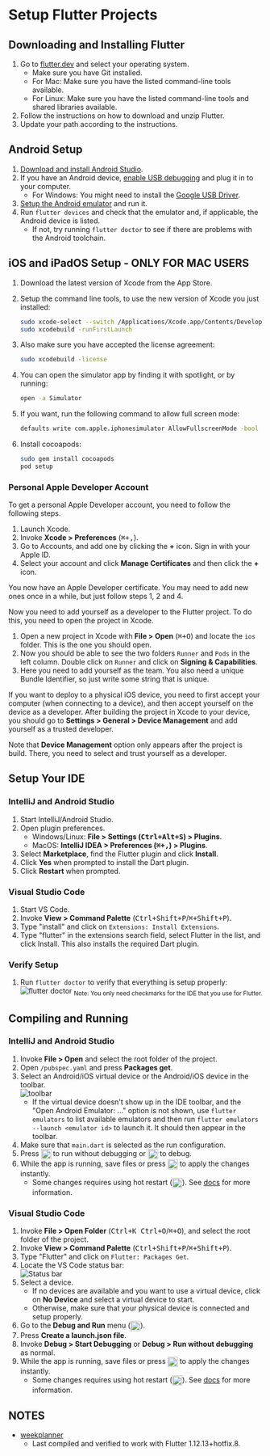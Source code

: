 # Setup Flutter Projects

## Downloading and Installing Flutter

1. Go to [flutter.dev](https://flutter.dev/docs/get-started/install) and select
   your operating system.
    - Make sure you have Git installed.
    - For Mac: Make sure you have the listed command-line tools available.
    - For Linux: Make sure you have the listed command-line tools and shared libraries
     available.
1. Follow the instructions on how to download and unzip Flutter.
1. Update your path according to the instructions.

## Android Setup

1. [Download and install Android Studio](https://developer.android.com/studio).
1. If you have an Android device, [enable USB debugging](https://developer.android.com/studio/debug/dev-options)
   and plug it in to your computer.
    - For Windows: You might need to install the [Google USB Driver](https://developer.android.com/studio/run/win-usb).
1. [Setup the Android emulator](https://flutter.dev/docs/get-started/install/windows#install-android-studio)
   and run it.
1. Run `flutter devices` and check that the emulator and, if applicable, the Android
   device is listed.
    - If not, try running `flutter doctor` to see if there are problems with the
      Android toolchain.

## iOS and iPadOS Setup - ONLY FOR MAC USERS

1. Download the latest version of Xcode from the App Store.
1. Setup the command line tools, to use the new version of Xcode you just installed:

    ```bash
    sudo xcode-select --switch /Applications/Xcode.app/Contents/Developer
    sudo xcodebuild -runFirstLaunch
    ```

1. Also make sure you have accepted the license agreement:

    ```bash
    sudo xcodebuild -license
    ```

1. You can open the simulator app by finding it with spotlight, or by running:

    ```bash
    open -a Simulator
    ```

1. If you want, run the following command to allow full screen mode:

    ```bash
    defaults write com.apple.iphonesimulator AllowFullscreenMode -bool YES
    ```

1. Install cocoapods:

    ```bash
    sudo gem install cocoapods
    pod setup
    ```

### Personal Apple Developer Account

To get a personal Apple Developer account, you need to follow the following steps.

1. Launch Xcode.
1. Invoke __Xcode > Preferences__ (<kbd>⌘+,</kbd>).
1. Go to Accounts, and add one by clicking the __+__ icon. Sign in with your Apple
   ID.
1. Select your account and click __Manage Certificates__ and then click
   the __+__ icon.

You now have an Apple Developer certificate. You may need to add new ones once in
a while, but just follow steps 1, 2 and 4.

Now you need to add yourself as a developer to the Flutter project. To do this,
you need to open the project in Xcode.

1. Open a new project in Xcode with __File > Open__ (<kbd>⌘+O</kbd>) and locate
   the `ios` folder. This is the one you should open. 
1. Now you should be able to see the two folders `Runner` and `Pods` in the left
   column. Double click on `Runner` and click on __Signing & Capabilities__. 
1. Here you need to add yourself as the team. You also need a unique Bundle Identifier,
   so just write some string that is unique.

If you want to deploy to a physical iOS device, you need to first accept your
computer (when connecting to a device), and then accept yourself on the device as
a developer. After building the project in Xcode to your device, you should go
to __Settings > General > Device Management__ and add yourself as a trusted developer.

Note that __Device Management__ option only appears after the project is build.
There, you need to select and trust yourself as a developer.

## Setup Your IDE

### IntelliJ and Android Studio

1. Start IntelliJ/Android Studio.
1. Open plugin preferences.
    - Windows/Linux: __File > Settings (<kbd>Ctrl+Alt+S</kbd>) > Plugins__.
    - MacOS: __IntelliJ IDEA > Preferences (<kbd>⌘+,</kbd>) > Plugins__.
1. Select __Marketplace__, find the Flutter plugin and click __Install__.
1. Click __Yes__ when prompted to install the Dart plugin.
1. Click __Restart__ when prompted.

### Visual Studio Code

1. Start VS Code.
1. Invoke __View > Command Palette__ (<kbd>Ctrl+Shift+P</kbd>/<kbd>⌘+Shift+P</kbd>).
1. Type "install" and click on `Extensions: Install Extensions`.
1. Type "flutter" in the extensions search field, select Flutter in the list, and
   click Install. This also installs the required Dart plugin.

### Verify Setup

1. Run `flutter doctor` to verify that everything is setup properly:
   ![flutter doctor](https://i.imgur.com/0XC906V.png "flutter doctor")
   <sub>Note: You only need checkmarks for the IDE that you use for Flutter.</sub>

## Compiling and Running

### IntelliJ and Android Studio

1. Invoke __File > Open__ and select the root folder of the project.
1. Open `/pubspec.yaml` and press __Packages get__.
1. Select an Android/iOS virtual device or the Android/iOS device in the toolbar.  
    ![toolbar](https://i.imgur.com/7RE2qan.png "Android Studio/IntelliJ Toolbar")
    -  If the virtual device doesn't show up in the IDE toolbar, and the "Open
       Android Emulator: …" option is not shown, use `flutter emulators` to list
       available emulators and then run `flutter emulators --launch <emulator id>`
       to launch it. It should then appear in the toolbar.
1. Make sure that `main.dart` is selected as the run configuration.
1. Press <img src="https://i.imgur.com/BEvXOqT.png" alt="Run" width="20px" align="top">
   to run without debugging or <img src="https://i.imgur.com/Lhng0Hq.png" alt="Debug" width="20px" align="top"> to debug.
1. While the app is running, save files or press <img src="https://i.imgur.com/bP2pSIS.png" alt="Hot reload" width="20px" align="top">
   to apply the changes instantly.
    - Some changes requires using hot restart (<img src="https://i.imgur.com/yCvF97E.png" alt="Hot restart" width="20px" align="top">).
      See [docs](https://flutter.dev/docs/development/tools/hot-reload) for more
      information.

### Visual Studio Code

1. Invoke __File > Open Folder__ (<kbd>Ctrl+K Ctrl+O</kbd>/<kbd>⌘+O</kbd>), and
   select the root folder of the project.
1. Invoke __View > Command Palette__ (<kbd>Ctrl+Shift+P</kbd>/<kbd>⌘+Shift+P</kbd>).
1. Type "Flutter" and click on `Flutter: Packages Get`.
1. Locate the VS Code status bar:  
   ![Status bar](https://i.imgur.com/5NxR84J.png?3 "Status bar")
1. Select a device.
    - If no devices are available and you want to use a virtual device,
      click on __No Device__ and select a virtual device to start.
    - Otherwise, make sure that your physical device is connected and setup properly.
1. Go to the __Debug and Run__ menu (<img src="https://i.imgur.com/NR1E5TQ.png" alt="D&R" width="20px" align="top">).
1. Press __Create a launch.json file__.
1. Invoke __Debug > Start Debugging__ or __Debug > Run without debugging__ as normal.
1. While the app is running, save files or press <img src="https://i.imgur.com/JjoCWDm.png" alt="Hot reload" width="20px" align="top">
   to apply the changes instantly.
    - Some changes requires using hot restart (<img src="https://i.imgur.com/X8NIyyF.png" alt="Hot restart" width="20px" align="top">).
      See [docs](https://flutter.dev/docs/development/tools/hot-reload) for more information.

## NOTES

- [weekplanner](https://github.com/aau-giraf/weekplanner)
    - Last compiled and verified to work with Flutter 1.12.13+hotfix.8.